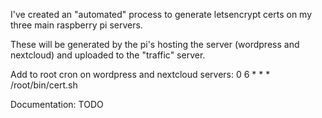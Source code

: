 I've created an "automated" process to generate letsencrypt certs on my three main raspberry pi servers. 

These will be generated by the pi's hosting the server (wordpress and nextcloud) and uploaded to the "traffic" server. 

Add to root cron on wordpress and nextcloud servers:
0 6 * * * /root/bin/cert.sh

Documentation: TODO

